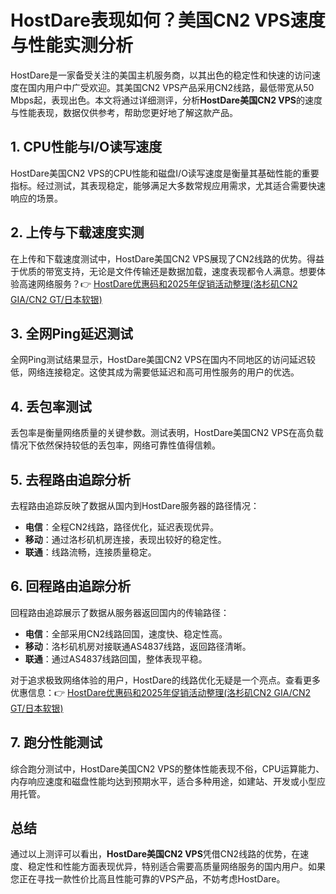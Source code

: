 # HostDare表现如何？美国CN2 VPS速度与性能实测分析

HostDare是一家备受关注的美国主机服务商，以其出色的稳定性和快速的访问速度在国内用户中广受欢迎。其美国CN2 VPS产品采用CN2线路，最低带宽从50 Mbps起，表现出色。本文将通过详细测评，分析**HostDare美国CN2 VPS**的速度与性能表现，数据仅供参考，帮助您更好地了解这款产品。

## 1. CPU性能与I/O读写速度

HostDare美国CN2 VPS的CPU性能和磁盘I/O读写速度是衡量其基础性能的重要指标。经过测试，其表现稳定，能够满足大多数常规应用需求，尤其适合需要快速响应的场景。

## 2. 上传与下载速度实测

在上传和下载速度测试中，HostDare美国CN2 VPS展现了CN2线路的优势。得益于优质的带宽支持，无论是文件传输还是数据加载，速度表现都令人满意。想要体验高速网络服务？👉 [HostDare优惠码和2025年促销活动整理(洛杉矶CN2 GIA/CN2 GT/日本软银)](https://bit.ly/hostdare)

## 3. 全网Ping延迟测试

全网Ping测试结果显示，HostDare美国CN2 VPS在国内不同地区的访问延迟较低，网络连接稳定。这使其成为需要低延迟和高可用性服务的用户的优选。

## 4. 丢包率测试

丢包率是衡量网络质量的关键参数。测试表明，HostDare美国CN2 VPS在高负载情况下依然保持较低的丢包率，网络可靠性值得信赖。

## 5. 去程路由追踪分析

去程路由追踪反映了数据从国内到HostDare服务器的路径情况：

- **电信**：全程CN2线路，路径优化，延迟表现优异。
- **移动**：通过洛杉矶机房连接，表现出较好的稳定性。
- **联通**：线路流畅，连接质量稳定。

## 6. 回程路由追踪分析

回程路由追踪展示了数据从服务器返回国内的传输路径：

- **电信**：全部采用CN2线路回国，速度快、稳定性高。
- **移动**：洛杉矶机房对接联通AS4837线路，返回路径清晰。
- **联通**：通过AS4837线路回国，整体表现平稳。

对于追求极致网络体验的用户，HostDare的线路优化无疑是一个亮点。查看更多优惠信息：👉 [HostDare优惠码和2025年促销活动整理(洛杉矶CN2 GIA/CN2 GT/日本软银)](https://bit.ly/hostdare)

## 7. 跑分性能测试

综合跑分测试中，HostDare美国CN2 VPS的整体性能表现不俗，CPU运算能力、内存响应速度和磁盘性能均达到预期水平，适合多种用途，如建站、开发或小型应用托管。

## 总结

通过以上测评可以看出，**HostDare美国CN2 VPS**凭借CN2线路的优势，在速度、稳定性和性能方面表现优异，特别适合需要高质量网络服务的国内用户。如果您正在寻找一款性价比高且性能可靠的VPS产品，不妨考虑HostDare。